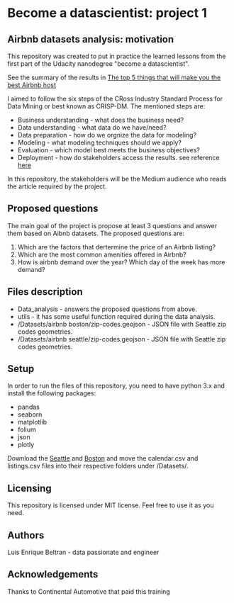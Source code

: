 # Become a datascientist: project 1
## Airbnb datasets analysis: motivation
This repository was created to put in practice the learned lessons from the first part of the Udacity nanodegree "become a datascientist".

See the summary of the results in [The top 5 things that will make you the best Airbnb host](https://medium.com/@Luisebg/the-top-5-things-that-will-make-you-the-best-airbnb-host-a9f01b258030)

I aimed to follow the six steps of the CRoss Industry Standard Process for Data Mining or best known as CRISP-DM.
The mentioned steps are:
* Business understanding - what does the business need?
* Data understanding - what data do we have/need?
* Data preparation - how do we orgnize the data for modeling?
* Modeling - what modeling techniques should we apply?
* Evaluation - which model best meets the business objectives?
* Deployment - how do stakeholders access the results.
see reference [here](https://www.datascience-pm.com/crisp-dm-2/)

In this repository, the stakeholders will be the Medium audience who reads the article required by the project.

## Proposed questions
The main goal of the project is propose at least 3 questions and answer them based on Aibnb datasets.
The proposed questions are:
1. Which are the factors that dertermine the price of an Airbnb listing?
2. Which are the most common amenities offered in Airbnb?
3. How is airbnb demand over the year? Which day of the week has more demand?

## Files description
* Data_analysis - answers the proposed questions from above.
* utils - it has some useful function required during the data analysis.
*  /Datasets/airbnb boston/zip-codes.geojson - JSON file with Seattle zip codes geometries.
*  /Datasets/airbnb seattle/zip-codes.geojson - JSON file with Seattle zip codes geometries.

## Setup
In order to run the files of this repository, you need to have python 3.x and install the following packages:

* pandas
* seaborn
* matplotlib
* folium
* json
* plotly

Download the [Seattle](https://www.kaggle.com/airbnb/seattle) and [Boston](https://www.kaggle.com/airbnb/boston) and move the calendar.csv and listings.csv files into their respective folders under /Datasets/.

## Licensing
This repository is licensed under MIT license. Feel free to use it as you need.

## Authors
Luis Enrique Beltran - data passionate and engineer

## Acknowledgements
Thanks to Continental Automotive that paid this training